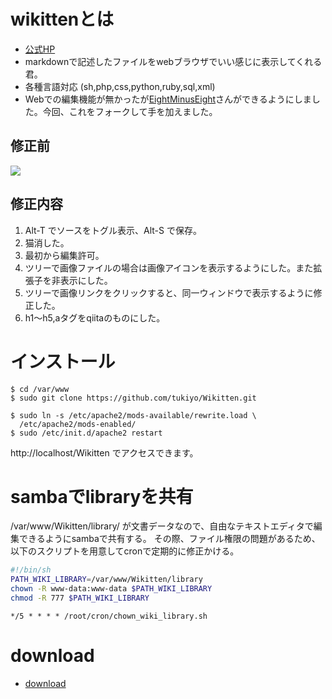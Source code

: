 wikittenとは
====
* [公式HP](http://wikitten.vizuina.com/)
* markdownで記述したファイルをwebブラウザでいい感じに表示してくれる君。
* 各種言語対応 (sh,php,css,python,ruby,sql,xml)
* Webでの編集機能が無かったが[EightMinusEight](https://github.com/EightMinusEight)さんができるようにしました。今回、これをフォークして手を加えました。

修正前
----
![](https://github-camo.global.ssl.fastly.net/49c07895d2ee3d967776e244f5af092a2fed17ed/687474703a2f2f77696b697474656e2e76697a75696e612e636f6d2f73637265656e73686f742e706e67)

修正内容
----
1. Alt-T でソースをトグル表示、Alt-S で保存。
1. 猫消した。
1. 最初から編集許可。
1. ツリーで画像ファイルの場合は画像アイコンを表示するようにした。また拡張子を非表示にした。
1. ツリーで画像リンクをクリックすると、同一ウィンドウで表示するように修正した。
1. h1〜h5,aタグをqiitaのものにした。

インストール
====

```bash:
$ cd /var/www
$ sudo git clone https://github.com/tukiyo/Wikitten.git
```

```bash:
$ sudo ln -s /etc/apache2/mods-available/rewrite.load \
  /etc/apache2/mods-enabled/
$ sudo /etc/init.d/apache2 restart
```

http://localhost/Wikitten でアクセスできます。


sambaでlibraryを共有
====

/var/www/Wikitten/library/ が文書データなので、自由なテキストエディタで編集できるようにsambaで共有する。
その際、ファイル権限の問題があるため、以下のスクリプトを用意してcronで定期的に修正かける。

```bash:chown_wiki_library.sh
#!/bin/sh
PATH_WIKI_LIBRARY=/var/www/Wikitten/library
chown -R www-data:www-data $PATH_WIKI_LIBRARY
chmod -R 777 $PATH_WIKI_LIBRARY
```

```bash:cronに追加
*/5 * * * * /root/cron/chown_wiki_library.sh
```

download
====
* [download](https://github.com/tukiyo/Wikitten.git)
